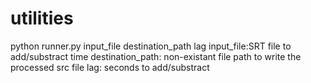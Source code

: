 # utilities

python runner.py input_file destination_path lag
				input_file:SRT file to add/substract time
				destination_path: non-existant file path to write the processed src file
				lag: seconds to add/substract
